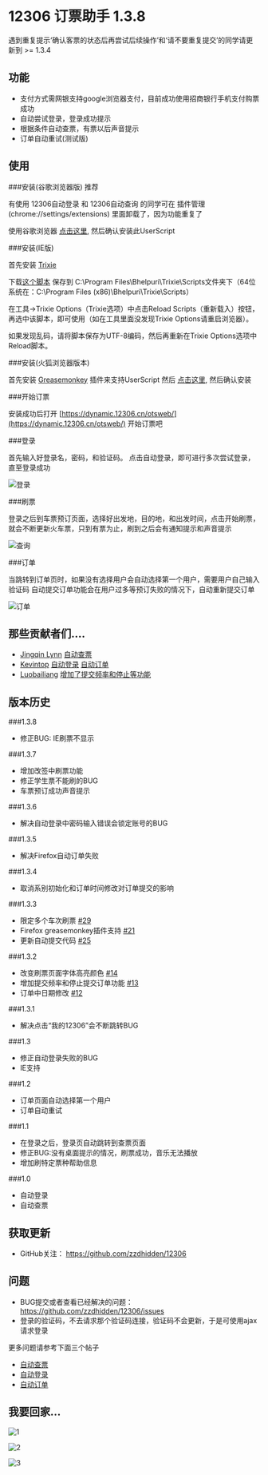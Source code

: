 12306 订票助手 1.3.8
===========================

遇到重复提示‘确认客票的状态后再尝试后续操作’和‘请不要重复提交’的同学请更新到 >= 1.3.4 

功能
------------

*	支付方式需网银支持google浏览器支付，目前成功使用招商银行手机支付购票成功
*	自动尝试登录，登录成功提示
*	根据条件自动查票，有票以后声音提示
*	订单自动重试(测试版)


使用
------------

###安装(谷歌浏览器版) 推荐

有使用 12306自动登录 和 12306自动查询 的同学可在 插件管理(chrome://settings/extensions) 里面卸载了，因为功能重复了

使用谷歌浏览器 [点击这里](https://github.com/zzdhidden/12306/raw/master/12306BookingAssistant.user.js), 然后确认安装此UserScript

###安装(IE版) 

首先安装 [Trixie](http://www.bhelpuri.net/Trixie/TrixieDownload.htm)

下载[这个脚本](https://github.com/zzdhidden/12306/raw/master/12306BookingAssistant.user.js) 保存到 C:\Program Files\Bhelpuri\Trixie\Scripts文件夹下（64位系统在：C:\Program Files (x86)\Bhelpuri\Trixie\Scripts）

在工具->Trixie Options（Trixie选项）中点击Reload Scripts（重新载入）按钮，再选中该脚本，即可使用（如在工具里面没发现Trixie Options请重启浏览器）。

如果发现乱码，请将脚本保存为UTF-8编码，然后再重新在Trixie Options选项中Reload脚本。


###安装(火狐浏览器版本) 

首先安装 [Greasemonkey](https://addons.mozilla.org/zh-CN/firefox/addon/greasemonkey/) 插件来支持UserScript
然后 [点击这里](https://github.com/zzdhidden/12306/raw/master/12306BookingAssistant.user.js), 然后确认安装


###开始订票

安装成功后打开 [https://dynamic.12306.cn/otsweb/](https://dynamic.12306.cn/otsweb/) 开始订票吧

###登录

首先输入好登录名，密码，和验证码。 点击自动登录，即可进行多次尝试登录，直至登录成功

![登录](https://github.com/zzdhidden/12306/raw/master/login.jpg)

###刷票

登录之后到车票预订页面，选择好出发地，目的地，和出发时间，点击开始刷票，就会不断更新火车票，只到有票为止，刷到之后会有通知提示和声音提示

![查询](https://github.com/zzdhidden/12306/raw/master/query.jpg)

###订单

当跳转到订单页时，如果没有选择用户会自动选择第一个用户，需要用户自己输入验证码
自动提交订单功能会在用户过多等预订失败的情况下，自动重新提交订单

![订单](https://github.com/zzdhidden/12306/raw/master/order.jpg)

那些贡献者们....
------------

*	[Jingqin Lynn](https://gist.github.com/quietlynn) [自动查票](https://gist.github.com/1554666) 
*	[Kevintop](https://gist.github.com/kevintop) [自动登录](https://gist.github.com/1570973) [自动订单](https://gist.github.com/1577671) 
*	[Luobailiang](https://github.com/luobailiang) [增加了提交频率和停止等功能](https://gist.github.com/1577671#gistcomment-74361)

版本历史
-----------------------

###1.3.8

*	修正BUG: IE刷票不显示


###1.3.7

*	增加改签中刷票功能
*	修正学生票不能刷的BUG
*	车票预订成功声音提示


###1.3.6

*	解决自动登录中密码输入错误会锁定账号的BUG

###1.3.5

*	解决Firefox自动订单失败

###1.3.4

*	取消系别初始化和订单时间修改对订单提交的影响


###1.3.3

*	限定多个车次刷票 [#29](https://github.com/zzdhidden/12306/issues/29)
*	Firefox greasemonkey插件支持 [#21](https://github.com/zzdhidden/12306/issues/21)
*	更新自动提交代码 [#25](https://github.com/zzdhidden/12306/issues/25)

###1.3.2

*	改变刷票页面字体高亮颜色 [#14](https://github.com/zzdhidden/12306/issues/14)
*	增加提交频率和停止提交订单功能 [#13](https://github.com/zzdhidden/12306/issues/13)
*	订单中日期修改 [#12](https://github.com/zzdhidden/12306/issues/12)


###1.3.1

*	解决点击“我的12306”会不断跳转BUG

###1.3

*	修正自动登录失败的BUG
*	IE支持


###1.2

*	订单页面自动选择第一个用户
*	订单自动重试

###1.1

*	在登录之后，登录页自动跳转到查票页面
*	修正BUG:没有桌面提示的情况，刷票成功，音乐无法播放
*	增加刷特定票种帮助信息

###1.0

*	自动登录
*	自动查票

获取更新
--------------------

*	GitHub关注： https://github.com/zzdhidden/12306


问题
--------------------

*	BUG提交或者查看已经解决的问题： https://github.com/zzdhidden/12306/issues
*	登录的验证码，不去请求那个验证码连接，验证码不会更新，于是可使用ajax请求登录

更多问题请参考下面三个帖子

*	[自动查票](https://gist.github.com/1554666) 
*	[自动登录](https://gist.github.com/1570973) 
*	[自动订单](https://gist.github.com/1577671) 


我要回家...
---------------------

![1](https://github.com/zzdhidden/12306/raw/master/screenshots/gohome.gif)

![2](https://github.com/zzdhidden/12306/raw/master/screenshots/dt.jpg)

![3](https://github.com/zzdhidden/12306/raw/master/screenshots/sc.jpg)
